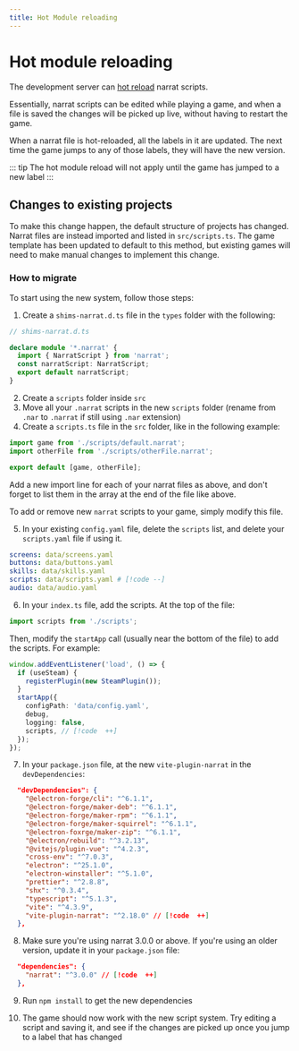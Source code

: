 ```yaml
---
title: Hot Module reloading
---
```


# Hot module reloading

The development server can [hot reload](https://vitejs.dev/guide/features.html#hot-module-replacement) narrat scripts.

Essentially, narrat scripts can be edited while playing a game, and when a file is saved the changes will be picked up live, without having to restart the game.

When a narrat file is hot-reloaded, all the labels in it are updated. The next time the game jumps to any of those labels, they will have the new version.

::: tip
The hot module reload will not apply until the game has jumped to a new label
:::

## Changes to existing projects

To make this change happen, the default structure of projects has changed. Narrat files are instead imported and listed in `src/scripts.ts`. The game template has been updated to default to this method, but existing games will need to make manual changes to implement this change.

### How to migrate

To start using the new system, follow those steps:

1. Create a `shims-narrat.d.ts` file in the `types` folder with the following:

```ts
// shims-narrat.d.ts

declare module '*.narrat' {
  import { NarratScript } from 'narrat';
  const narratScript: NarratScript;
  export default narratScript;
}
```

2. Create a `scripts` folder inside `src`
3. Move all your `.narrat` scripts in the new `scripts` folder (rename from `.nar` to `.narrat` if still using `.nar` extension)
4. Create a `scripts.ts` file in the `src` folder, like in the following example:

```ts
import game from './scripts/default.narrat';
import otherFile from './scripts/otherFile.narrat';

export default [game, otherFile];
```

Add a new import line for each of your narrat files as above, and don't forget to list them in the array at the end of the file like above.

To add or remove new `narrat` scripts to your game, simply modify this file.

5. In your existing `config.yaml` file, delete the `scripts` list, and delete your `scripts.yaml` file if using it.

```yaml
screens: data/screens.yaml
buttons: data/buttons.yaml
skills: data/skills.yaml
scripts: data/scripts.yaml # [!code --]
audio: data/audio.yaml
```

6. In your `index.ts` file, add the scripts. At the top of the file:

```ts
import scripts from './scripts';
```

Then, modify the `startApp` call (usually near the bottom of the file) to add the scripts. For example:

```ts
window.addEventListener('load', () => {
  if (useSteam) {
    registerPlugin(new SteamPlugin());
  }
  startApp({
    configPath: 'data/config.yaml',
    debug,
    logging: false,
    scripts, // [!code  ++]
  });
});
```

7. In your `package.json` file, at the new `vite-plugin-narrat` in the `devDependencies`:

```json
  "devDependencies": {
    "@electron-forge/cli": "^6.1.1",
    "@electron-forge/maker-deb": "^6.1.1",
    "@electron-forge/maker-rpm": "^6.1.1",
    "@electron-forge/maker-squirrel": "^6.1.1",
    "@electron-foxrge/maker-zip": "^6.1.1",
    "@electron/rebuild": "^3.2.13",
    "@vitejs/plugin-vue": "^4.2.3",
    "cross-env": "^7.0.3",
    "electron": "^25.1.0",
    "electron-winstaller": "^5.1.0",
    "prettier": "^2.8.8",
    "shx": "^0.3.4",
    "typescript": "^5.1.3",
    "vite": "^4.3.9",
    "vite-plugin-narrat": "^2.18.0" // [!code  ++]
  },
```

8. Make sure you're using narrat 3.0.0 or above. If you're using an older version, update it in your `package.json` file:

```json
  "dependencies": {
    "narrat": "^3.0.0" // [!code  ++]
  },
```

9. Run `npm install` to get the new dependencies

10. The game should now work with the new script system. Try editing a script and saving it, and see if the changes are picked up once you jump to a label that has changed
